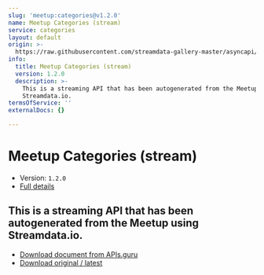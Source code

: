 ```yaml
---
slug: 'meetup:categories@v1.2.0'
name: Meetup Categories (stream)
service: categories
layout: default
origin: >-
  https://raw.githubusercontent.com/streamdata-gallery-master/asyncapi/master/_listings/meetup/meetup-categories-stream-async.md
info:
  title: Meetup Categories (stream)
  version: 1.2.0
  description: >-
    This is a streaming API that has been autogenerated from the Meetup using
    Streamdata.io.
termsOfService: ''
externalDocs: {}

---
```

# Meetup Categories (stream)

* Version: `1.2.0`
* [Full details](../html/meetup:categories@v1.2.0.html)



## This is a streaming API that has been autogenerated from the Meetup using Streamdata.io.



* [Download document from APIs.guru](https://raw.githubusercontent.com/APIs-guru/asyncapi-directory/master/docs/APIs/meetup%3Acategories%40v1.2.0.yaml)
* [Download original / latest](https://raw.githubusercontent.com/streamdata-gallery-master/asyncapi/master/_listings/meetup/meetup-categories-stream-async.md)

<script type="application/ld+json">
{
  "@context": "http://schema.org/",
  "@type": "WebAPI",
  "description": "This is a streaming API that has been autogenerated from the Meetup using Streamdata.io.",
  "documentation": "",

  "name": "Meetup Categories (stream)"
}
</script>
